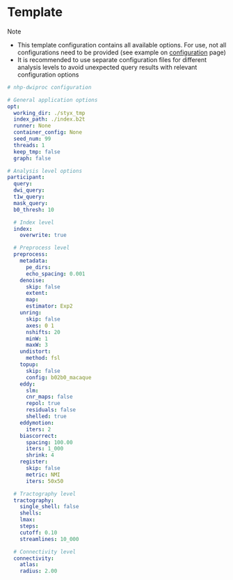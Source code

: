 # Template

> [!NOTE]
>
> - This template configuration contains all available options. For use, not all configurations need to be provided
>   (see example on [configuration](./main.md) page)
> - It is recommended to use separate configuration files for different analysis levels to avoid unexpected query
> results with relevant configuration options

```yaml
# nhp-dwiproc configuration

# General application options
opt:
  working_dir: ./styx_tmp
  index_path: ./index.b2t
  runner: None
  container_config: None
  seed_num: 99
  threads: 1
  keep_tmp: false
  graph: false

# Analysis level options
participant:
  query:
  dwi_query:
  t1w_query:
  mask_query:
  b0_thresh: 10

  # Index level
  index:
    overwrite: true

  # Preprocess level
  preprocess:
    metadata:
      pe_dirs:
      echo_spacing: 0.001
    denoise:
      skip: false
      extent:
      map:
      estimator: Exp2
    unring:
      skip: false
      axes: 0 1
      nshifts: 20
      minW: 1
      maxW: 3
    undistort:
      method: fsl
    topup:
      skip: false
      config: b02b0_macaque
    eddy:
      slm:
      cnr_maps: false
      repol: true
      residuals: false
      shelled: true
    eddymotion:
      iters: 2
    biascorrect:
      spacing: 100.00
      iters: 1_000
      shrink: 4
    register:
      skip: false
      metric: NMI
      iters: 50x50

  # Tractography level
  tractography:
    single_shell: false
    shells:
    lmax:
    steps:
    cutoff: 0.10
    streamlines: 10_000

  # Connectivity level
  connectivity:
    atlas:
    radius: 2.00
```
